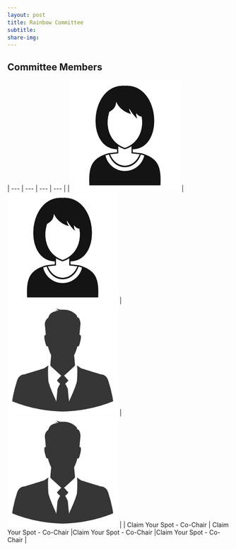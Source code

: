 ```yaml
---
layout: post
title: Rainbow Committee
subtitle: 
share-img:
---
```


## Committee Members

| --- | --- | --- | --- |
|<img src="https://raw.githubusercontent.com/LastMileNow/lastmilenow.github.io/main/assets/img/female_headshot.jpg" alt="" width=250 /> | <img src="https://raw.githubusercontent.com/LastMileNow/lastmilenow.github.io/main/assets/img/female_headshot.jpg" alt="" width=250 /> | <img src="https://raw.githubusercontent.com/LastMileNow/lastmilenow.github.io/main/assets/img/male_headshot.jpg" alt="" width=250 /> | <img src="https://raw.githubusercontent.com/LastMileNow/lastmilenow.github.io/main/assets/img/male_headshot.jpg" alt="Jade" width=250 />  |
| Claim Your Spot - Co-Chair | Claim Your Spot - Co-Chair |Claim Your Spot - Co-Chair |Claim Your Spot - Co-Chair |
